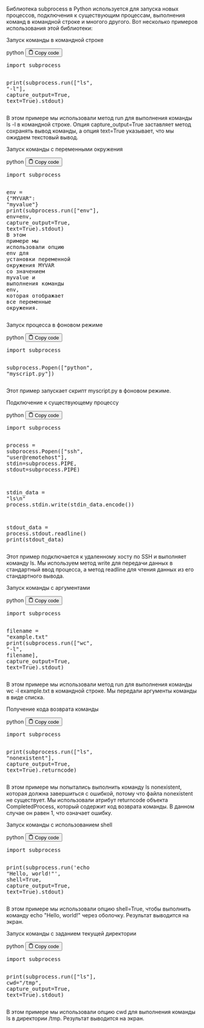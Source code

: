 <p>Библиотека subprocess в Python используется для запуска новых процессов, подключения к существующим процессам, 
выполнения команд в командной строке и многого другого. 
Вот несколько примеров использования этой библиотеки:</p>
<p>Запуск команды в командной строке</p>
<div class="code-element">
<div class="lang-line">
  <text>python</text>
  <button class="copy-button"
          id="code6c001b5c0e4a50c557913582c036d09ab"
          onclick="copyCode(code6c001b5c0e4a50c557913582c036d09a, code6c001b5c0e4a50c557913582c036d09ab)">
    <svg stroke="currentColor"
         fill="none"
         stroke-width="2"
         viewBox="0 0 24 24"
         stroke-linecap="round"
         stroke-linejoin="round"
         class="h-4 w-4"
         height="1em"
         width="1em"
         xmlns="http://www.w3.org/2000/svg">
      <path d="M16 4h2a2 2 0 0 1 2 2v14a2 2 0 0 1-2 2H6a2 2 0 0 1-2-2V6a2 2 0 0 1 2-2h2"></path>
      <rect x="8" y="2" width="8" height="4" rx="1" ry="1"></rect>
    </svg>
    <text>Copy code</text>
  </button>

</div>
<div class="code" id="code6c001b5c0e4a50c557913582c036d09a"><div class="highlight"><pre><span></span><span class="kn">import</span> <span class="nn">subprocess</span>

<span class="nb">print</span><span class="p">(</span><span class="n">subprocess</span><span class="o">.</span><span class="n">run</span><span class="p">([</span><span class="s2">&quot;ls&quot;</span><span class="p">,</span> <span class="s2">&quot;-l&quot;</span><span class="p">],</span> <span class="n">capture_output</span><span class="o">=</span><span class="kc">True</span><span class="p">,</span> <span class="n">text</span><span class="o">=</span><span class="kc">True</span><span class="p">)</span><span class="o">.</span><span class="n">stdout</span><span class="p">)</span>
</pre></div></div>
</div>

<p>В этом примере мы использовали метод run для выполнения команды ls -l в командной строке. 
Опция capture_output=True заставляет метод сохранять вывод команды, а опция text=True указывает, что мы ожидаем текстовый вывод.</p>
<p>Запуск команды с переменными окружения</p>
<div class="code-element">
<div class="lang-line">
  <text>python</text>
  <button class="copy-button"
          id="codeaca57aa92fc650d626335cee3a8eeda4b"
          onclick="copyCode(codeaca57aa92fc650d626335cee3a8eeda4, codeaca57aa92fc650d626335cee3a8eeda4b)">
    <svg stroke="currentColor"
         fill="none"
         stroke-width="2"
         viewBox="0 0 24 24"
         stroke-linecap="round"
         stroke-linejoin="round"
         class="h-4 w-4"
         height="1em"
         width="1em"
         xmlns="http://www.w3.org/2000/svg">
      <path d="M16 4h2a2 2 0 0 1 2 2v14a2 2 0 0 1-2 2H6a2 2 0 0 1-2-2V6a2 2 0 0 1 2-2h2"></path>
      <rect x="8" y="2" width="8" height="4" rx="1" ry="1"></rect>
    </svg>
    <text>Copy code</text>
  </button>

</div>
<div class="code" id="codeaca57aa92fc650d626335cee3a8eeda4"><div class="highlight"><pre><span></span><span class="kn">import</span> <span class="nn">subprocess</span>

<span class="n">env</span> <span class="o">=</span> <span class="p">{</span><span class="s2">&quot;MYVAR&quot;</span><span class="p">:</span> <span class="s2">&quot;myvalue&quot;</span><span class="p">}</span>
<span class="nb">print</span><span class="p">(</span><span class="n">subprocess</span><span class="o">.</span><span class="n">run</span><span class="p">([</span><span class="s2">&quot;env&quot;</span><span class="p">],</span> <span class="n">env</span><span class="o">=</span><span class="n">env</span><span class="p">,</span> <span class="n">capture_output</span><span class="o">=</span><span class="kc">True</span><span class="p">,</span> <span class="n">text</span><span class="o">=</span><span class="kc">True</span><span class="p">)</span><span class="o">.</span><span class="n">stdout</span><span class="p">)</span>
<span class="n">В</span> <span class="n">этом</span> <span class="n">примере</span> <span class="n">мы</span> <span class="n">использовали</span> <span class="n">опцию</span> <span class="n">env</span> <span class="n">для</span> <span class="n">установки</span> <span class="n">переменной</span> <span class="n">окружения</span> <span class="n">MYVAR</span> 
<span class="n">со</span> <span class="n">значением</span> <span class="n">myvalue</span> <span class="n">и</span> <span class="n">выполнения</span> <span class="n">команды</span> <span class="n">env</span><span class="p">,</span> <span class="n">которая</span> <span class="n">отображает</span> <span class="n">все</span> <span class="n">переменные</span> <span class="n">окружения</span><span class="o">.</span>
</pre></div></div>
</div>

<p>Запуск процесса в фоновом режиме</p>
<div class="code-element">
<div class="lang-line">
  <text>python</text>
  <button class="copy-button"
          id="code26afe0f730325246b593fd08f2062e2ab"
          onclick="copyCode(code26afe0f730325246b593fd08f2062e2a, code26afe0f730325246b593fd08f2062e2ab)">
    <svg stroke="currentColor"
         fill="none"
         stroke-width="2"
         viewBox="0 0 24 24"
         stroke-linecap="round"
         stroke-linejoin="round"
         class="h-4 w-4"
         height="1em"
         width="1em"
         xmlns="http://www.w3.org/2000/svg">
      <path d="M16 4h2a2 2 0 0 1 2 2v14a2 2 0 0 1-2 2H6a2 2 0 0 1-2-2V6a2 2 0 0 1 2-2h2"></path>
      <rect x="8" y="2" width="8" height="4" rx="1" ry="1"></rect>
    </svg>
    <text>Copy code</text>
  </button>

</div>
<div class="code" id="code26afe0f730325246b593fd08f2062e2a"><div class="highlight"><pre><span></span><span class="kn">import</span> <span class="nn">subprocess</span>

<span class="n">subprocess</span><span class="o">.</span><span class="n">Popen</span><span class="p">([</span><span class="s2">&quot;python&quot;</span><span class="p">,</span> <span class="s2">&quot;myscript.py&quot;</span><span class="p">])</span>
</pre></div></div>
</div>

<p>Этот пример запускает скрипт myscript.py в фоновом режиме.</p>
<p>Подключение к существующему процессу</p>
<div class="code-element">
<div class="lang-line">
  <text>python</text>
  <button class="copy-button"
          id="code6ac9ff6aaf6fa3879e670fe82981709eb"
          onclick="copyCode(code6ac9ff6aaf6fa3879e670fe82981709e, code6ac9ff6aaf6fa3879e670fe82981709eb)">
    <svg stroke="currentColor"
         fill="none"
         stroke-width="2"
         viewBox="0 0 24 24"
         stroke-linecap="round"
         stroke-linejoin="round"
         class="h-4 w-4"
         height="1em"
         width="1em"
         xmlns="http://www.w3.org/2000/svg">
      <path d="M16 4h2a2 2 0 0 1 2 2v14a2 2 0 0 1-2 2H6a2 2 0 0 1-2-2V6a2 2 0 0 1 2-2h2"></path>
      <rect x="8" y="2" width="8" height="4" rx="1" ry="1"></rect>
    </svg>
    <text>Copy code</text>
  </button>

</div>
<div class="code" id="code6ac9ff6aaf6fa3879e670fe82981709e"><div class="highlight"><pre><span></span><span class="kn">import</span> <span class="nn">subprocess</span>

<span class="n">process</span> <span class="o">=</span> <span class="n">subprocess</span><span class="o">.</span><span class="n">Popen</span><span class="p">([</span><span class="s2">&quot;ssh&quot;</span><span class="p">,</span> <span class="s2">&quot;user@remotehost&quot;</span><span class="p">],</span> <span class="n">stdin</span><span class="o">=</span><span class="n">subprocess</span><span class="o">.</span><span class="n">PIPE</span><span class="p">,</span> <span class="n">stdout</span><span class="o">=</span><span class="n">subprocess</span><span class="o">.</span><span class="n">PIPE</span><span class="p">)</span>

<span class="n">stdin_data</span> <span class="o">=</span> <span class="s2">&quot;ls</span><span class="se">\n</span><span class="s2">&quot;</span>
<span class="n">process</span><span class="o">.</span><span class="n">stdin</span><span class="o">.</span><span class="n">write</span><span class="p">(</span><span class="n">stdin_data</span><span class="o">.</span><span class="n">encode</span><span class="p">())</span>

<span class="n">stdout_data</span> <span class="o">=</span> <span class="n">process</span><span class="o">.</span><span class="n">stdout</span><span class="o">.</span><span class="n">readline</span><span class="p">()</span>
<span class="nb">print</span><span class="p">(</span><span class="n">stdout_data</span><span class="p">)</span>
</pre></div></div>
</div>

<p>Этот пример подключается к удаленному хосту по SSH и выполняет команду ls. 
Мы используем метод write для передачи данных в стандартный ввод процесса, а метод readline для чтения данных из его стандартного вывода.</p>
<p>Запуск команды с аргументами</p>
<div class="code-element">
<div class="lang-line">
  <text>python</text>
  <button class="copy-button"
          id="codecc3f549a0f2022833f7bdf474c95b134b"
          onclick="copyCode(codecc3f549a0f2022833f7bdf474c95b134, codecc3f549a0f2022833f7bdf474c95b134b)">
    <svg stroke="currentColor"
         fill="none"
         stroke-width="2"
         viewBox="0 0 24 24"
         stroke-linecap="round"
         stroke-linejoin="round"
         class="h-4 w-4"
         height="1em"
         width="1em"
         xmlns="http://www.w3.org/2000/svg">
      <path d="M16 4h2a2 2 0 0 1 2 2v14a2 2 0 0 1-2 2H6a2 2 0 0 1-2-2V6a2 2 0 0 1 2-2h2"></path>
      <rect x="8" y="2" width="8" height="4" rx="1" ry="1"></rect>
    </svg>
    <text>Copy code</text>
  </button>

</div>
<div class="code" id="codecc3f549a0f2022833f7bdf474c95b134"><div class="highlight"><pre><span></span><span class="kn">import</span> <span class="nn">subprocess</span>

<span class="n">filename</span> <span class="o">=</span> <span class="s2">&quot;example.txt&quot;</span>
<span class="nb">print</span><span class="p">(</span><span class="n">subprocess</span><span class="o">.</span><span class="n">run</span><span class="p">([</span><span class="s2">&quot;wc&quot;</span><span class="p">,</span> <span class="s2">&quot;-l&quot;</span><span class="p">,</span> <span class="n">filename</span><span class="p">],</span> <span class="n">capture_output</span><span class="o">=</span><span class="kc">True</span><span class="p">,</span> <span class="n">text</span><span class="o">=</span><span class="kc">True</span><span class="p">)</span><span class="o">.</span><span class="n">stdout</span><span class="p">)</span>
</pre></div></div>
</div>

<p>В этом примере мы использовали метод run для выполнения команды wc -l example.txt в командной строке. 
Мы передали аргументы команды в виде списка. </p>
<p>Получение кода возврата команды</p>
<div class="code-element">
<div class="lang-line">
  <text>python</text>
  <button class="copy-button"
          id="code89a364512509a3f24581faf290c47e84b"
          onclick="copyCode(code89a364512509a3f24581faf290c47e84, code89a364512509a3f24581faf290c47e84b)">
    <svg stroke="currentColor"
         fill="none"
         stroke-width="2"
         viewBox="0 0 24 24"
         stroke-linecap="round"
         stroke-linejoin="round"
         class="h-4 w-4"
         height="1em"
         width="1em"
         xmlns="http://www.w3.org/2000/svg">
      <path d="M16 4h2a2 2 0 0 1 2 2v14a2 2 0 0 1-2 2H6a2 2 0 0 1-2-2V6a2 2 0 0 1 2-2h2"></path>
      <rect x="8" y="2" width="8" height="4" rx="1" ry="1"></rect>
    </svg>
    <text>Copy code</text>
  </button>

</div>
<div class="code" id="code89a364512509a3f24581faf290c47e84"><div class="highlight"><pre><span></span><span class="kn">import</span> <span class="nn">subprocess</span>

<span class="nb">print</span><span class="p">(</span><span class="n">subprocess</span><span class="o">.</span><span class="n">run</span><span class="p">([</span><span class="s2">&quot;ls&quot;</span><span class="p">,</span> <span class="s2">&quot;nonexistent&quot;</span><span class="p">],</span> <span class="n">capture_output</span><span class="o">=</span><span class="kc">True</span><span class="p">,</span> <span class="n">text</span><span class="o">=</span><span class="kc">True</span><span class="p">)</span><span class="o">.</span><span class="n">returncode</span><span class="p">)</span>
</pre></div></div>
</div>

<p>В этом примере мы попытались выполнить команду ls nonexistent, которая должна завершиться с ошибкой, 
потому что файла nonexistent не существует. 
Мы использовали атрибут returncode объекта CompletedProcess, 
который содержит код возврата команды. 
В данном случае он равен 1, что означает ошибку.</p>
<p>Запуск команды с использованием shell</p>
<div class="code-element">
<div class="lang-line">
  <text>python</text>
  <button class="copy-button"
          id="code569b7358fb9c41fbe856295194ca7a90b"
          onclick="copyCode(code569b7358fb9c41fbe856295194ca7a90, code569b7358fb9c41fbe856295194ca7a90b)">
    <svg stroke="currentColor"
         fill="none"
         stroke-width="2"
         viewBox="0 0 24 24"
         stroke-linecap="round"
         stroke-linejoin="round"
         class="h-4 w-4"
         height="1em"
         width="1em"
         xmlns="http://www.w3.org/2000/svg">
      <path d="M16 4h2a2 2 0 0 1 2 2v14a2 2 0 0 1-2 2H6a2 2 0 0 1-2-2V6a2 2 0 0 1 2-2h2"></path>
      <rect x="8" y="2" width="8" height="4" rx="1" ry="1"></rect>
    </svg>
    <text>Copy code</text>
  </button>

</div>
<div class="code" id="code569b7358fb9c41fbe856295194ca7a90"><div class="highlight"><pre><span></span><span class="kn">import</span> <span class="nn">subprocess</span>

<span class="nb">print</span><span class="p">(</span><span class="n">subprocess</span><span class="o">.</span><span class="n">run</span><span class="p">(</span><span class="s1">&#39;echo &quot;Hello, world!&quot;&#39;</span><span class="p">,</span> <span class="n">shell</span><span class="o">=</span><span class="kc">True</span><span class="p">,</span> <span class="n">capture_output</span><span class="o">=</span><span class="kc">True</span><span class="p">,</span> <span class="n">text</span><span class="o">=</span><span class="kc">True</span><span class="p">)</span><span class="o">.</span><span class="n">stdout</span><span class="p">)</span>
</pre></div></div>
</div>

<p>В этом примере мы использовали опцию shell=True, чтобы выполнить команду echo "Hello, world!" через оболочку. 
Результат выводится на экран.</p>
<p>Запуск команды с заданием текущей директории</p>
<div class="code-element">
<div class="lang-line">
  <text>python</text>
  <button class="copy-button"
          id="codef87a6734c893cc605242709e18319677b"
          onclick="copyCode(codef87a6734c893cc605242709e18319677, codef87a6734c893cc605242709e18319677b)">
    <svg stroke="currentColor"
         fill="none"
         stroke-width="2"
         viewBox="0 0 24 24"
         stroke-linecap="round"
         stroke-linejoin="round"
         class="h-4 w-4"
         height="1em"
         width="1em"
         xmlns="http://www.w3.org/2000/svg">
      <path d="M16 4h2a2 2 0 0 1 2 2v14a2 2 0 0 1-2 2H6a2 2 0 0 1-2-2V6a2 2 0 0 1 2-2h2"></path>
      <rect x="8" y="2" width="8" height="4" rx="1" ry="1"></rect>
    </svg>
    <text>Copy code</text>
  </button>

</div>
<div class="code" id="codef87a6734c893cc605242709e18319677"><div class="highlight"><pre><span></span><span class="kn">import</span> <span class="nn">subprocess</span>

<span class="nb">print</span><span class="p">(</span><span class="n">subprocess</span><span class="o">.</span><span class="n">run</span><span class="p">([</span><span class="s2">&quot;ls&quot;</span><span class="p">],</span> <span class="n">cwd</span><span class="o">=</span><span class="s2">&quot;/tmp&quot;</span><span class="p">,</span> <span class="n">capture_output</span><span class="o">=</span><span class="kc">True</span><span class="p">,</span> <span class="n">text</span><span class="o">=</span><span class="kc">True</span><span class="p">)</span><span class="o">.</span><span class="n">stdout</span><span class="p">)</span>
</pre></div></div>
</div>

<p>В этом примере мы использовали опцию cwd для выполнения команды ls в директории /tmp. 
Результат выводится на экран.</p>